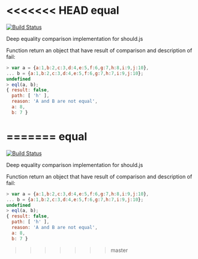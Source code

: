 <<<<<<< HEAD
equal
=====

[![Build Status](https://travis-ci.org/shouldjs/equal.svg?branch=master)](https://travis-ci.org/shouldjs/equal)

Deep equality comparison implementation for should.js

Function return an object that have result of comparison and description of fail:

```js
> var a = {a:1,b:2,c:3,d:4,e:5,f:6,g:7,h:8,i:9,j:10},
... b = {a:1,b:2,c:3,d:4,e:5,f:6,g:7,h:7,i:9,j:10};
undefined
> eql(a, b);
{ result: false,
  path: [ 'h' ],
  reason: 'A and B are not equal',
  a: 8,
  b: 7 }
```
=======
equal
=====

[![Build Status](https://travis-ci.org/shouldjs/equal.svg?branch=master)](https://travis-ci.org/shouldjs/equal)

Deep equality comparison implementation for should.js

Function return an object that have result of comparison and description of fail:

```js
> var a = {a:1,b:2,c:3,d:4,e:5,f:6,g:7,h:8,i:9,j:10},
... b = {a:1,b:2,c:3,d:4,e:5,f:6,g:7,h:7,i:9,j:10};
undefined
> eql(a, b);
{ result: false,
  path: [ 'h' ],
  reason: 'A and B are not equal',
  a: 8,
  b: 7 }
```
>>>>>>> master
